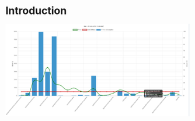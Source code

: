 Introduction
============
![chart](https://raw.githubusercontent.com/PhanNN/api-time-consumption/master/readme/chart.png)
